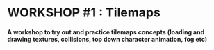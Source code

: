 # WORKSHOP #1 : Tilemaps

#### A workshop to try out and practice tilemaps concepts (loading and drawing textures, collisions, top down character animation, fog etc)